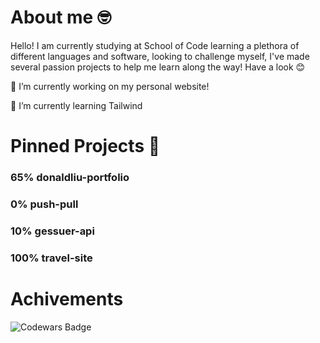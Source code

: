 # About me 🤓

Hello! I am currently studying at School of Code learning a plethora of different languages and software, looking to challenge myself, I've made several passion projects to help me learn along the way! Have a look 😊


🔭 I’m currently working on my personal website!

🌱 I’m currently learning Tailwind

# Pinned Projects 📌

### 65%   donaldliu-portfolio
### 0%    push-pull    
### 10%   gessuer-api
### 100%  travel-site

# Achivements
![Codewars Badge](https://www.codewars.com/users/donaldliu1/badges/large)
